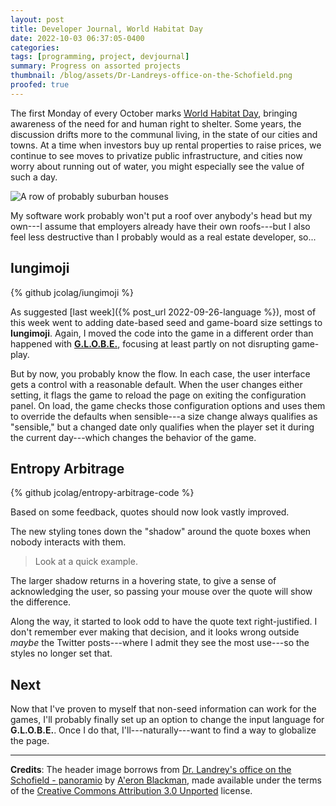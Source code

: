 ```yaml
---
layout: post
title: Developer Journal, World Habitat Day
date: 2022-10-03 06:37:05-0400
categories:
tags: [programming, project, devjournal]
summary: Progress on assorted projects
thumbnail: /blog/assets/Dr-Landreys-office-on-the-Schofield.png
proofed: true
---
```


The first Monday of every October marks [World Habitat Day](https://en.wikipedia.org/wiki/World_Habitat_Day), bringing awareness of the need for and human right to shelter.  Some years, the discussion drifts more to the communal living, in the state of our cities and towns.  At a time when investors buy up rental properties to raise prices, we continue to see moves to privatize public infrastructure, and cities now worry about running out of water, you might especially see the value of such a day.

![A row of probably suburban houses](/blog/assets/Dr-Landreys-office-on-the-Schofield.png "🎶 Gonna shake hands around the world, down by the riverside...")

My software work probably won't put a roof over anybody's head but my own---I assume that employers already have their own roofs---but I also feel less destructive than I probably would as a real estate developer, so...

## Iungimoji

{% github jcolag/iungimoji %}

As suggested [last week]({% post_url 2022-09-26-language %}), most of this week went to adding date-based seed and game-board size settings to **Iungimoji**.  Again, I moved the code into the game in a different order than happened with [**G.L.O.B.E.**](https://github.com/jcolag/g-l-o-b-e), focusing at least partly on not disrupting game-play.

But by now, you probably know the flow.  In each case, the user interface gets a control with a reasonable default.  When the user changes either setting, it flags the game to reload the page on exiting the configuration panel.  On load, the game checks those configuration options and uses them to override the defaults when sensible---a size change always qualifies as "sensible," but a changed date only qualifies when the player set it during the current day---which changes the behavior of the game.

## Entropy Arbitrage

{% github jcolag/entropy-arbitrage-code %}

Based on some feedback, quotes should now look vastly improved.

The new styling tones down the "shadow" around the quote boxes when nobody interacts with them.

 > Look at a quick example.

The larger shadow returns in a hovering state, to give a sense of acknowledging the user, so passing your mouse over the quote will show the difference.

Along the way, it started to look odd to have the quote text right-justified.  I don't remember ever making that decision, and it looks wrong outside *maybe* the Twitter posts---where I admit they see the most use---so the styles no longer set that.

## Next

Now that I've proven to myself that non-seed information can work for the games, I'll probably finally set up an option to change the input language for **G.L.O.B.E.**.  Once I do that, I'll---naturally---want to find a way to globalize the page.

* * *

**Credits**:  The header image borrows from [Dr. Landrey's office on the Schofield - panoramio](https://commons.wikimedia.org/wiki/File:Dr._Landrey%27s_office_on_the_Schofield_-_panoramio.jpg) by [A'eron Blackman](https://web.archive.org/web/20161023015031/http://www.panoramio.com/user/5954608?with_photo_id=55385505), made available under the terms of the [Creative Commons Attribution 3.0 Unported](https://creativecommons.org/licenses/by/3.0/deed.en) license.
